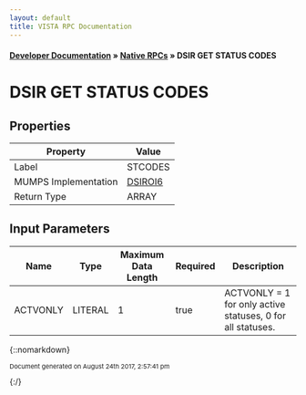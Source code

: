 ```yaml
---
layout: default
title: VISTA RPC Documentation
---
```


#### [Developer Documentation](../index) &#187; [Native RPCs](TableOfContents) &#187; DSIR GET STATUS CODES<br/>
# DSIR GET STATUS CODES



## Properties

Property | Value
--- | ---
Label | STCODES
MUMPS Implementation | [DSIROI6](http://code.osehra.org/dox/Routine_DSIROI6_source.html)
Return Type | ARRAY


## Input Parameters

Name | Type | Maximum Data Length | Required | Description
--- | --- | --- | --- | ---
ACTVONLY | LITERAL | 1 | true | ACTVONLY &#x3D; 1 for only active statuses, 0 for all statuses.



{::nomarkdown} <br/><p style="font-size: 11px">Document generated on August 24th 2017, 2:57:41 pm</p>{:/}